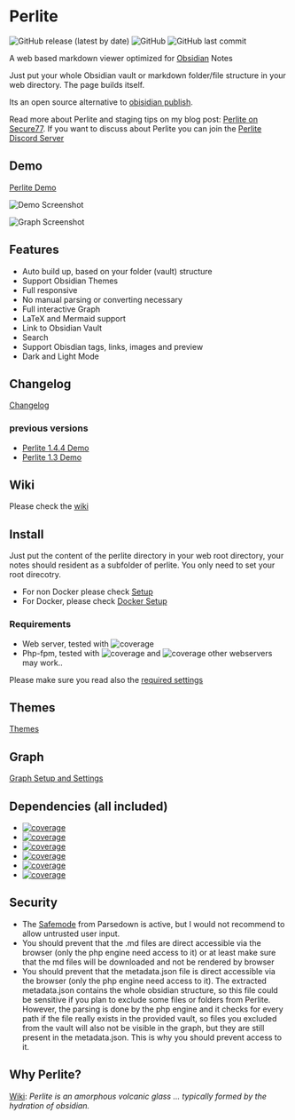 # Perlite
  
![GitHub release (latest by date)](https://img.shields.io/github/v/release/secure-77/perlite) ![GitHub](https://img.shields.io/github/license/secure-77/perlite) ![GitHub last commit](https://img.shields.io/github/last-commit/secure-77/Perlite)


A web based markdown viewer optimized for [Obsidian](https://obsidian.md/) Notes

Just put your whole Obsidian vault or markdown folder/file structure in your web directory. The page builds itself. 

Its an open source alternative to  [obisidian publish](https://obsidian.md/publish).

Read more about Perlite and staging tips on my blog post: [Perlite on Secure77](https://secure77.de/perlite).
If you want to discuss about Perlite you can join the [Perlite Discord Server](https://discord.gg/pkJ347ssWT)


## Demo

[Perlite Demo](https://perlite.secure77.de/)


![Demo Screenshot](https://raw.githubusercontent.com/secure-77/Perlite/main/screenshots/screenshot.png "Demo Screenshot")

![Graph Screenshot](https://raw.githubusercontent.com/secure-77/Perlite/main/screenshots/graph.png "Graph Screenshot")

## Features

- Auto build up, based on your folder (vault) structure
- Support Obsidian Themes
- Full responsive
- No manual parsing or converting necessary
- Full interactive Graph
- LaTeX and Mermaid support
- Link to Obsidian Vault
- Search
- Support Obisdian tags, links, images and preview
- Dark and Light Mode



## Changelog
[Changelog](https://github.com/secure-77/Perlite/blob/main/Changelog.md)

### previous versions
- [Perlite 1.4.4 Demo](https://perlite.secure77.de/1.4.4)
- [Perlite 1.3 Demo](https://perlite.secure77.de/1.3)

## Wiki
Please check the [wiki](https://github.com/secure-77/Perlite/wiki)


## Install
Just put the content of the perlite directory in your web root directory, your notes should resident as a subfolder of perlite. You only need to set your root direcotry.

- For non Docker please check [Setup](https://github.com/secure-77/Perlite/wiki/01---Setup-(no-Docker))
- For Docker, please check [Docker Setup](https://github.com/secure-77/Perlite/wiki/02---Setup-Docker)


### Requirements
- Web server, tested with ![coverage](https://img.shields.io/badge/NGINX-1.24.0-blue)
- Php-fpm, tested with ![coverage](https://img.shields.io/badge/PHP-7.4.30-green) and ![coverage](https://img.shields.io/badge/PHP-8.2.6-green)
other webservers may work..

Please make sure you read also the [required settings](https://github.com/secure-77/Perlite/wiki/03---Perlite-Settings#required-settings)


## Themes
[Themes](https://github.com/secure-77/Perlite/wiki/Themes)

## Graph
[Graph Setup and Settings](https://github.com/secure-77/Perlite/wiki/Graph)

## Dependencies (all included)

- [![coverage](https://img.shields.io/badge/Parsedown-1.7.4-lightgrey)](https://github.com/erusev/parsedown)
- [![coverage](https://img.shields.io/badge/jQuery-3.7.0-lightblue)](https://jquery.com/)
- [![coverage](https://img.shields.io/badge/Highlight.js-11.7.0-green)](https://highlightjs.org/)
- [![coverage](https://img.shields.io/badge/vis.network-9.1.6-yellow)](https://visjs.org/)
- [![coverage](https://img.shields.io/badge/KaTeX-0.16.4-red)](https://katex.org/)
- [![coverage](https://img.shields.io/badge/Mermaid-8.12.1-orange)](https://mermaid-js.github.io/mermaid/)


## Security
- The [Safemode](https://github.com/erusev/parsedown#security) from Parsedown is active, but I would not recommend to allow untrusted user input.
- You should prevent that the .md files are direct accessible via the browser (only the php engine need access to it) or at least make sure that the md files will be downloaded and not be rendered by browser
- You should prevent that the metadata.json file is direct accessible via the browser (only the php engine need access to it). The extracted metadata.json contains the whole obsidian structure, so this file could be sensitive if you plan to exclude some files or folders from Perlite. However, the parsing is done by the php engine and it checks for every path if the file really exists in the provided vault, so files you excluded from the vault will also not be visible in the graph, but they are still present in the metadata.json. This is why you should prevent access to it.


## Why Perlite?
[Wiki](https://en.wikipedia.org/wiki/Perlite):
*Perlite is an amorphous volcanic glass ... typically formed by the hydration of obsidian.*
